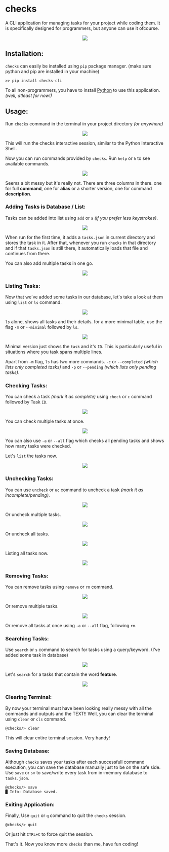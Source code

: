 # checks

A CLI application for managing tasks for your project while coding them. It is specifically designed for programmers, but anyone can use it ofcourse.

<p align="center">
  <img src="https://raw.githubusercontent.com/Anas-Shakeel/checks/main/assets/demo.gif" />
</p>

## Installation:

`checks` can easily be installed using `pip` package manager. (make sure python and pip are installed in your machine)

```shell
>> pip install checks-cli
```

To all non-programmers, you have to install [Python](https://www.python.org/downloads/) to use this application. _(well, atleast for now!)_

## Usage:

Run `checks` command in the terminal in your project directory _(or anywhere)_

<p align="center">
  <img src="https://raw.githubusercontent.com/Anas-Shakeel/checks/main/assets/checks.jpg" />
</p>

This will run the checks interactive session, similar to the Python Interactive Shell.

Now you can run commands provided by `checks`. Run `help` or `h` to see available commands.

<p align="center">
  <img src="https://raw.githubusercontent.com/Anas-Shakeel/checks/main/assets/help.jpg" />
</p>

Seems a bit messy but it's really not. There are three columns in there. one for full **command**, one for **alias** or a shorter version, one for command **description**.

### Adding Tasks is Database / List:

Tasks can be added into list using `add` or `a` _(if you prefer less keystrokes)_.

<p align="center">
  <img src="https://raw.githubusercontent.com/Anas-Shakeel/checks/main/assets/add_feature.jpg" />
</p>

When run for the first time, it adds a `tasks.json` in current directory and stores the task in it. After that, whenever you run `checks` in that directory and if that `tasks.json` is still there, it automatically loads that file and continues from there.

You can also add multiple tasks in one go.

<p align="center">
  <img src="https://raw.githubusercontent.com/Anas-Shakeel/checks/main/assets/add_multiple_tasks.jpg" />
</p>

### Listing Tasks:

Now that we've added some tasks in our database, let's take a look at them using `list` or `ls` command.

<p align="center">
  <img src="https://raw.githubusercontent.com/Anas-Shakeel/checks/main/assets/ls.jpg" />
</p>

`ls` alone, shows all tasks and their details. for a more minimal table, use the flag `-m` or `--minimal` followed by `ls`.

<p align="center">
  <img src="https://raw.githubusercontent.com/Anas-Shakeel/checks/main/assets/ls_minimal.jpg" />
</p>

Minimal version just shows the `task` and it's `ID`. This is particularly useful in situations where you task spans multiple lines.

Apart from `-m` flag, `ls` has two more commands. `-c` or `--completed` _(which lists only completed tasks)_ and `-p` or `--pending` _(which lists only pending tasks)_.

### Checking Tasks:

You can check a task _(mark it as complete)_ using `check` or `c` command followed by Task `ID`.

<p align="center">
  <img src="https://raw.githubusercontent.com/Anas-Shakeel/checks/main/assets/check_task.jpg" />
</p>

You can check multiple tasks at once.

<p align="center">
  <img src="https://raw.githubusercontent.com/Anas-Shakeel/checks/main/assets/check_multiple_tasks.jpg" />
</p>

You can also use `-a` or `--all` flag which checks all pending tasks and shows how many tasks were checked.

Let's `list` the tasks now.

<p align="center">
  <img src="https://raw.githubusercontent.com/Anas-Shakeel/checks/main/assets/check_ls.jpg" />
</p>

### Unchecking Tasks:

You can use `uncheck` or `uc` command to uncheck a task _(mark it as incomplete/pending)_.

<p align="center">
  <img src="https://raw.githubusercontent.com/Anas-Shakeel/checks/main/assets/uncheck_task.jpg" />
</p>

Or uncheck multiple tasks.

<p align="center">
  <img src="https://raw.githubusercontent.com/Anas-Shakeel/checks/main/assets/uncheck_multiple_tasks.jpg" />
</p>

Or uncheck all tasks.

<p align="center">
  <img src="https://raw.githubusercontent.com/Anas-Shakeel/checks/main/assets/uncheck_all.jpg" />
</p>

Listing all tasks now.

<p align="center">
  <img src="https://raw.githubusercontent.com/Anas-Shakeel/checks/main/assets/uncheck_ls.jpg" />
</p>

### Removing Tasks:

You can remove tasks using `remove` or `rm` command.

<p align="center">
  <img src="https://raw.githubusercontent.com/Anas-Shakeel/checks/main/assets/rm_task.jpg" />
</p>

Or remove multiple tasks.

<p align="center">
  <img src="https://raw.githubusercontent.com/Anas-Shakeel/checks/main/assets/rm_multiple_tasks.jpg" />
</p>

Or remove all tasks at once using `-a` or `--all` flag, following `rm`.

### Searching Tasks:

Use `search` or `s` command to search for tasks using a query/keyword. (I've added some task in database)

<p align="center">
  <img src="https://raw.githubusercontent.com/Anas-Shakeel/checks/main/assets/search_ls.jpg" />
</p>

Let's `search` for a tasks that contain the word **feature**.

<p align="center">
  <img src="https://raw.githubusercontent.com/Anas-Shakeel/checks/main/assets/search_feature.jpg" />
</p>

### Clearing Terminal:

By now your terminal must have been looking really messy with all the commands and outputs and the TEXT!! Well, you can clear the terminal using `clear` or `cls` command.

```shell
@checks/> clear
```

This will clear entire terminal session. Very handy!

### Saving Database:

Although `checks` saves your tasks after each successfull command execution, you can save the database manually just to be on the safe side. Use `save` or `sv` to save/write every task from in-memory database to `tasks.json`.

```shell
@checks/> save
█ Info: Database saved.
```

### Exiting Application:

Finally, Use `quit` or `q` command to quit the `checks` session.

```shell
@checks/> quit
```

Or just hit `CTRL+C` to force quit the session.

That's it. Now you know more `checks` than me, have fun coding!
